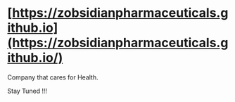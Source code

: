 # [https://zobsidianpharmaceuticals.github.io](https://zobsidianpharmaceuticals.github.io/)
Company that cares for Health. 

Stay Tuned !!! 
